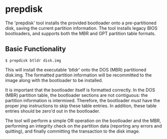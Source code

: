 # prepdisk

The 'prepdisk' tool installs the provided bootloader onto a pre-partitioned disk, saving the current partition information. The tool installs legacy BIOS bootloaders, and supports both the MBR and GPT partition table formats.

## Basic Functionality

```
$ prepdisk btldr disk.img
```
This will install the executable 'btldr' onto the DOS (MBR) partitioned disk.img. The formatted partition information will be recommitted to the image along with the bootloader to be installed.

It is important that the bootloader itself is formatted correctly. In the DOS (MBR) partition table, the bootloader sections are not contiguous: the partition information is intermixed. Therefore, the bootloader *must* have the proper jmp instructions to skip these table entries. In addition, these table entries should be zero'd out in the bootloader.

The tool will perform a simple OR operation on the bootloader and the MBR, performing an integrity check on the partition data (reporting any errors and quitting), and finally committing the transaction to the disk image.

